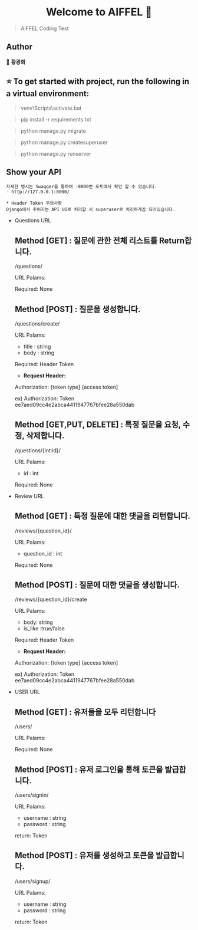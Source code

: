 <h1 align="center">Welcome to AIFFEL 👋</h1>
<p>
</p>

> AIFFEL Coding Test

## Author

👤 **황광회**

## ⭐️ To get started with project, run the following in a virtual environment:
> venv\Scripts\activate.bat

> pip install -r requirements.txt

> python manage.py migrate

> python manage.py createsuperuser

> python manage.py runserver

## Show your API

    자세한 명시는 Swagger를 통하여 :8000번 포트에서 확인 할 수 있습니다.
    - http://127.0.0.1:8000/

    * Header Token 주의사항
    Django에서 주어지는 API UI로 처리할 시 superuser로 처리하게끔 되어있습니다.


 * Questions URL

    ## Method [GET] : 질문에 관한 전체 리스트를 Return합니다.

    /questions/

    URL Palams:

    Required: None
    
    ## Method [POST] : 질문을 생성합니다.

    /questions/create/

    URL Palams: 
    * title : string
    * body : string

    Required: Header Token

    - **Request Header:**
    
    Authorization: {token type] {access token]

    ex) Authorization: Token ee7aed09cc4e2abca4411947767bfee28a550dab

    ## Method [GET,PUT, DELETE] : 특정 질문을 요청, 수정, 삭제합니다.

    /questions/{int:id}/

    URL Palams: 

    * id : int

    Required: None


 * Review URL

    ## Method [GET] : 특정 질문에 대한 댓글을 리턴합니다.

    /reviews/{question_id}/

    URL Palams:
    * question_id : int

    Required: None
    
    ## Method [POST] : 질문에 대한 댓글을 생성합니다.

    /reviews/{question_id}/create

    URL Palams: 
    * body: string
    * is_like :true/false

    Required: Header Token

    - **Request Header:**
    
    Authorization: {token type] {access token]

    ex) Authorization: Token ee7aed09cc4e2abca4411947767bfee28a550dab


 * USER URL

    ## Method [GET] : 유저들을 모두 리턴합니다

    /users/

    URL Palams:

    Required: None
    
    ## Method [POST] : 유저 로그인을 통해 토큰을 발급합니다.

    /users/signin/

    URL Palams: 
    * username : string
    * password : string

    return: Token

    ## Method [POST] : 유저를 생성하고 토큰을 발급합니다.

    /users/signup/

    URL Palams: 
    * username : string
    * password : string

    return: Token




